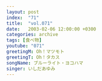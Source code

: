 ```yaml
---
layout: post
index:  "71"
title:  "vol.071"
date:   2003-02-06 12:00:00 +0300
categories: archive
tags: [食べ物]
youtube: "071"
greetingM: Oh！マツモト
greetingT: Oh！タカス
songName: ブルーライト・ヨコハマ
singer: いしだあゆみ
---
```

